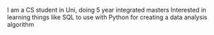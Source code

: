 I am a CS student in Uni, doing 5 year integrated masters
Interested in learning things like SQL to use with Python for creating a data analysis algorithm

<!---
tshotts07/tshotts07 is a ✨ special ✨ repository because its `README.md` (this file) appears on your GitHub profile.
You can click the Preview link to take a look at your changes.
--->
